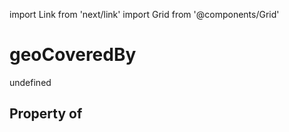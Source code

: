 import Link from 'next/link'
import Grid from '@components/Grid'

# geoCoveredBy

undefined

## Property of



